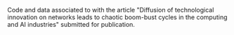 Code and data associated to with the article "Diffusion of technological innovation on networks leads to chaotic boom-bust cycles in the computing and AI industries" submitted for publication.
